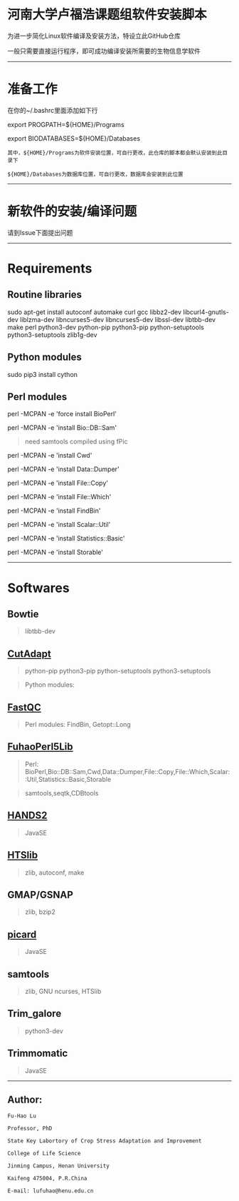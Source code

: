 # 河南大学卢福浩课题组软件安装脚本

为进一步简化Linux软件编译及安装方法，特设立此GitHub仓库

一般只需要直接运行程序，即可成功编译安装所需要的生物信息学软件

---

# 准备工作

在你的~/.bashrc里面添加如下行

export PROGPATH=${HOME}/Programs

export BIODATABASES=${HOME}/Databases

    其中，${HOME}/Programs为软件安装位置，可自行更改，此仓库的脚本都会默认安装到此目录下

    ${HOME}/Databases为数据库位置，可自行更改，数据库会安装到此位置

---

# 新软件的安装/编译问题

请到Issue下面提出问题

---

# Requirements

## Routine libraries

sudo apt-get install autoconf automake curl gcc libbz2-dev libcurl4-gnutls-dev liblzma-dev libncurses5-dev libncurses5-dev libssl-dev libtbb-dev make perl python3-dev python-pip python3-pip python-setuptools python3-setuptools zlib1g-dev

## Python modules

sudo pip3 install cython

## Perl modules

perl -MCPAN -e 'force install BioPerl'

perl -MCPAN -e 'install Bio::DB::Sam'

> need samtools compiled using fPic

perl -MCPAN -e 'install Cwd'

perl -MCPAN -e 'install Data::Dumper'

perl -MCPAN -e 'install File::Copy'

perl -MCPAN -e 'install File::Which'

perl -MCPAN -e 'install FindBin'

perl -MCPAN -e 'install Scalar::Util'

perl -MCPAN -e 'install Statistics::Basic'

perl -MCPAN -e 'install Storable'

---

# Softwares

## Bowtie

> libtbb-dev

## [CutAdapt](https://github.com/marcelm/cutadapt)

> python-pip python3-pip python-setuptools python3-setuptools

> Python modules: 

## [FastQC](https://www.bioinformatics.babraham.ac.uk/projects/download.html#fastqc)

> Perl modules: FindBin, Getopt::Long

## [FuhaoPerl5Lib](https://github.com/lufuhao/FuhaoPerl5Lib)

> Perl: BioPerl,Bio::DB::Sam,Cwd,Data::Dumper,File::Copy,File::Which,Scalar::Util,Statistics::Basic,Storable

> samtools,seqtk,CDBtools

## [HANDS2](https://genomics.lums.edu.pk/software/hands2/)

> JavaSE

## [HTSlib](https://github.com/samtools/htslib)

> zlib, autoconf, make

## GMAP/GSNAP

> zlib, bzip2

## [picard](https://github.com/broadinstitute/picard)

> JavaSE

## samtools

> zlib, GNU ncurses, HTSlib

## Trim_galore

> python3-dev 

## Trimmomatic

> JavaSE

---

## Author:
    Fu-Hao Lu

    Professor, PhD

    State Key Labortory of Crop Stress Adaptation and Improvement

    College of Life Science

    Jinming Campus, Henan University

    Kaifeng 475004, P.R.China

    E-mail: lufuhao@henu.edu.cn
